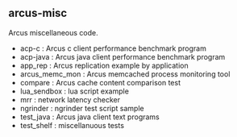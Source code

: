 ## arcus-misc

Arcus miscellaneous code.

* acp-c : Arcus c client performance benchmark program
* acp-java : Arcus java client performance benchmark program
* app_rep : Arcus replication example by application
* arcus_memc_mon : Arcus memcached process monitoring tool
* compare : Arcus cache content comparison test
* lua_sendbox : lua script example 
* mrr : network latency checker
* ngrinder : ngrinder test script sample 
* test_java : Arcus java client text programs
* test_shelf : miscellanuous tests  


